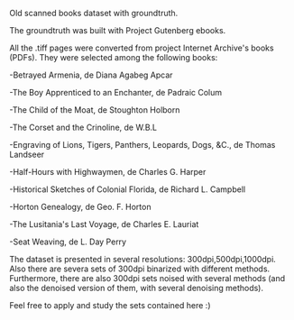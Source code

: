 Old scanned books dataset with groundtruth.

The groundtruth was built with Project Gutenberg ebooks.

All the .tiff pages were converted from project Internet Archive's books (PDFs). They were selected among the following books:

-Betrayed Armenia, de Diana Agabeg Apcar

-The Boy Apprenticed to an Enchanter, de Padraic Colum

-The Child of the Moat, de Stoughton Holborn

-The Corset and the Crinoline, de W.B.L

-Engraving of Lions, Tigers, Panthers, Leopards, Dogs, &C., de Thomas Landseer

-Half-Hours with Highwaymen, de Charles G.  Harper

-Historical Sketches of Colonial Florida, de Richard L. Campbell

-Horton Genealogy, de Geo. F. Horton

-The Lusitania's Last Voyage, de Charles E. Lauriat

-Seat Weaving, de L. Day Perry

The dataset is presented in several resolutions: 300dpi,500dpi,1000dpi.
Also there are severa sets of 300dpi binarized with different methods.
Furthermore, there are also 300dpi sets noised with several methods (and also the denoised version of them, with several denoising methods).

Feel free to apply and study the sets contained here :)